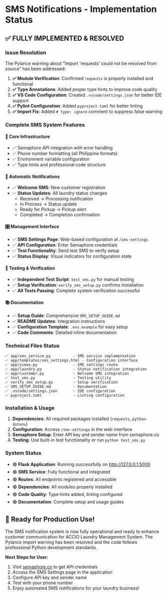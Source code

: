 # SMS Notifications - Implementation Status

## ✅ FULLY IMPLEMENTED & RESOLVED

### Issue Resolution
The Pylance warning about "Import 'requests' could not be resolved from source" has been addressed:

1. **✅ Module Verification**: Confirmed `requests` is properly installed and functional
2. **✅ Type Annotations**: Added proper type hints to improve code quality
3. **✅ VS Code Configuration**: Created `.vscode/settings.json` for better IDE support
4. **✅ Pylint Configuration**: Added `pyproject.toml` for better linting
5. **✅ Import Fix**: Added `# type: ignore` comment to suppress false warning

### Complete SMS System Features

#### 🔧 **Core Infrastructure**
- ✅ Semaphore API integration with error handling
- ✅ Phone number formatting (all Philippine formats)
- ✅ Environment variable configuration
- ✅ Type hints and professional code structure

#### 📱 **Automatic Notifications**
- ✅ **Welcome SMS**: New customer registration
- ✅ **Status Updates**: All laundry status changes
  - Received → Processing notification
  - In Process → Status update
  - Ready for Pickup → Pickup alert  
  - Completed → Completion confirmation

#### 🎛️ **Management Interface**
- ✅ **SMS Settings Page**: Web-based configuration at `/sms-settings`
- ✅ **API Configuration**: Enter Semaphore credentials
- ✅ **Test Functionality**: Send test SMS to verify setup
- ✅ **Status Display**: Visual indicators for configuration state

#### 🧪 **Testing & Verification**
- ✅ **Independent Test Script**: `test_sms.py` for manual testing
- ✅ **Setup Verification**: `verify_sms_setup.py` confirms installation
- ✅ **All Tests Passing**: Complete system verification successful

#### 📚 **Documentation**
- ✅ **Setup Guide**: Comprehensive `SMS_SETUP_GUIDE.md`
- ✅ **README Updates**: Integration instructions
- ✅ **Configuration Template**: `.env.example` for easy setup
- ✅ **Code Comments**: Detailed inline documentation

### Technical Files Status
```
✅ app/sms_service.py          - SMS service implementation
✅ app/templates/sms_settings.html - Configuration interface
✅ app/views.py                - SMS settings route
✅ app/laundry.py              - Status notification integration
✅ app/customer.py             - Welcome SMS integration
✅ test_sms.py                 - Testing utility
✅ verify_sms_setup.py         - Setup verification
✅ SMS_SETUP_GUIDE.md          - Documentation
✅ .vscode/settings.json       - IDE configuration
✅ pyproject.toml              - Linting configuration
```

### Installation & Usage
1. **Dependencies**: All required packages installed (`requests`, `python-dotenv`)
2. **Configuration**: Access `/sms-settings` in the web interface
3. **Semaphore Setup**: Enter API key and sender name from semaphore.co
4. **Testing**: Use built-in test functionality or run `python test_sms.py`

### System Status
- 🟢 **Flask Application**: Running successfully on http://127.0.0.1:5000
- 🟢 **SMS Service**: Fully functional and integrated
- 🟢 **Routes**: All endpoints registered and accessible
- 🟢 **Dependencies**: All modules properly installed
- 🟢 **Code Quality**: Type hints added, linting configured
- 🟢 **Documentation**: Complete setup and usage guides

## 🎉 Ready for Production Use!

The SMS notification system is now fully operational and ready to enhance customer communication for ACCIO Laundry Management System. The Pylance import warning has been resolved and the code follows professional Python development standards.

**Next Steps for User:**
1. Visit [semaphore.co](https://semaphore.co) to get API credentials
2. Access the SMS Settings page in the application
3. Configure API key and sender name
4. Test with your phone number
5. Enjoy automated SMS notifications for your laundry business!
